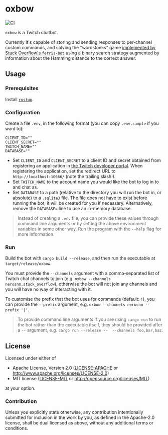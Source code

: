 # oxbow

[![CI]][workflow]

`oxbow` is a Twitch chatbot.

Currently it's capable of storing and sending responses to per-channel custom commands, and solving 
the "wordstonks" game [implemented by Stuck Overflow's `ferris-bot`][ferris-bot] using a binary 
search strategy augmented by information about the Hamming distance to the correct answer.

## Usage

### Prerequisites

Install [`rustup`][rustup].

### Configuration

Create a file `.env`, in the following format (you can copy `.env.sample` if you want to):

```
CLIENT_ID=""
CLIENT_SECRET=""
TWITCH_NAME=""
DATABASE=""
```

- Set `CLIENT_ID` and `CLIENT_SECRET` to a client ID and secret obtained from registering an 
    application in [the Twitch developer portal][dev-portal]. When registering the application, set 
    the redirect URL to `http://localhost:10666/` (note the trailing slash!).
- Set `TWITCH_NAME` to the account name you would like the bot to log in to and chat as.
- Set `DATABASE` to a path (relative to the directory you will run the bot in, or absolute) to a 
    `.sqlite3` file. The file does not have to exist before running the bot; it will be created for 
    you if necessary. Alternatively, remove the `DATABASE=` line to use an in-memory database.

> Instead of creating a `.env` file, you can provide these values through command line arguments or 
> by setting the above environment variables in some other way. Run the program with the `--help` 
> flag for more information.

### Run

Build the bot with `cargo build --release`, and then run the executable at `target/release/oxbow`. 

You must provide the `--channels` argument with a comma-separated list of Twitch chat channels to 
join (e.g. `oxbow --channels nerosnm,stuck_overflow`), otherwise the bot will not join any channels 
and you will have no way of interacting with it.

To customise the prefix that the bot uses for commands (default: `!`), you can provide the 
`--prefix` argument, e.g. `oxbow --channels nerosnm --prefix '|'`.

> To provide command line arguments if you are using `cargo run` to run the bot rather than the
> executable itself, they should be provided after a `--` argument, e.g. `cargo run --release -- 
> --channels foo,bar,baz`.

## License

Licensed under either of

- Apache License, Version 2.0 ([LICENSE-APACHE](LICENSE-APACHE) or 
  http://www.apache.org/licenses/LICENSE-2.0)
- MIT license ([LICENSE-MIT](LICENSE-MIT) or http://opensource.org/licenses/MIT)

at your option.

### Contribution

Unless you explicitly state otherwise, any contribution intentionally submitted for inclusion in the 
work by you, as defined in the Apache-2.0 license, shall be dual licensed as above, without any 
additional terms or conditions.

[CI]: https://github.com/nerosnm/oxbow/actions/workflows/ci.yml/badge.svg?branch=main
[workflow]: https://github.com/nerosnm/oxbow/actions/workflows/ci.yml
[ferris-bot]: https://github.com/stuck-overflow/ferris-bot/blob/main/src/word_stonks.rs
[rustup]: https://rustup.rs
[dev-portal]: https://dev.twitch.tv/console/apps
